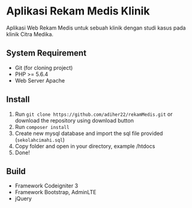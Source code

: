 # Aplikasi Rekam Medis Klinik
Aplikasi Web Rekam Medis untuk sebuah klinik dengan studi kasus pada klinik Citra Medika.

## System Requirement
- Git (for cloning project)
- PHP >= 5.6.4
- Web Server Apache

## Install
1. Run `git clone https://github.com/adiher22/rekamMedis.git` or download the repository using download button
2. Run `composer install`
3. Create new mysql database and import the sql file provided (`sekolahcimahi.sql`)
4. Copy folder and open in your directory, example /htdocs
5. Done!

## Build
- Framework Codeigniter 3
- Framework Bootstrap, AdminLTE
- jQuery